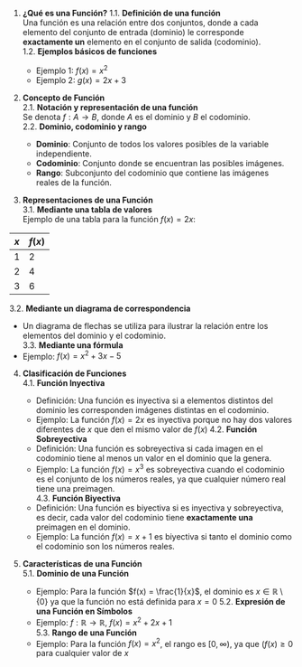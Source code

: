 1. **¿Qué es una Función?**
   1.1. **Definición de una función**  
   Una función es una relación entre dos conjuntos, donde a cada elemento del conjunto de entrada (dominio) le corresponde **exactamente un** elemento en el conjunto de salida (codominio).  
   1.2. **Ejemplos básicos de funciones**  
   - Ejemplo 1: $f(x) = x^2$
   - Ejemplo 2: $g(x) = 2x + 3$

2. **Concepto de Función**  
   2.1. **Notación y representación de una función**  
   Se denota $f: A \rightarrow B$, donde $A$ es el dominio y $B$ el codominio.  
   2.2. **Dominio, codominio y rango**  
   - **Dominio**: Conjunto de todos los valores posibles de la variable independiente.  
   - **Codominio**: Conjunto donde se encuentran las posibles imágenes.  
   - **Rango**: Subconjunto del codominio que contiene las imágenes reales de la función.

3. **Representaciones de una Función**  
   3.1. **Mediante una tabla de valores**  
Ejemplo de una tabla para la función $f(x) = 2x$:
  
| $x$ | $f(x)$ |
| --- | ------ |
| 1   | 2      |
| 2   | 4      |
| 3   | 6      |
   3.2. **Mediante un diagrama de correspondencia**  
   - Un diagrama de flechas se utiliza para ilustrar la relación entre los elementos del dominio y el codominio.  
   3.3. **Mediante una fórmula**  
   - Ejemplo: $f(x) = x^2 + 3x - 5$

4. **Clasificación de Funciones**  
   4.1. **Función Inyectiva**  
   - Definición: Una función es inyectiva si a elementos distintos del dominio les corresponden imágenes distintas en el codominio.  
   - Ejemplo: La función $f(x) = 2x$ es inyectiva porque no hay dos valores diferentes de $x$ que den el mismo valor de $f(x)$
   4.2. **Función Sobreyectiva**  
   - Definición: Una función es sobreyectiva si cada imagen en el codominio tiene al menos un valor en el dominio que la genera.  
   - Ejemplo: La función $f(x) = x^3$ es sobreyectiva cuando el codominio es el conjunto de los números reales, ya que cualquier número real tiene una preimagen.  
   4.3. **Función Biyectiva**  
   - Definición: Una función es biyectiva si es inyectiva y sobreyectiva, es decir, cada valor del codominio tiene **exactamente una** preimagen en el dominio.  
   - Ejemplo: La función $f(x) = x + 1$ es biyectiva si tanto el dominio como el codominio son los números reales.

5. **Características de una Función**  
   5.1. **Dominio de una Función**  
   - Ejemplo: Para la función $f(x) = \frac{1}{x}$, el dominio es $x \in \mathbb{R} \setminus \{0\}$ ya que la función no está definida para $x = 0$
   5.2. **Expresión de una Función en Símbolos**  
   - Ejemplo: $f: \mathbb{R} \rightarrow \mathbb{R}$, $f(x) = x^2 + 2x + 1$  
   5.3. **Rango de una Función**  
   - Ejemplo: Para la función $f(x) = x^2$, el rango es $[0, \infty)$, ya que $( f(x) \geq 0$ para cualquier valor de $x$